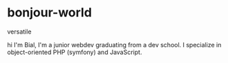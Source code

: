 # bonjour-world
versatile

hi I'm Bial, I'm a junior webdev graduating from a dev school. I specialize in object-oriented PHP (symfony) and JavaScript.
